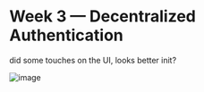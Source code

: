 # Week 3 — Decentralized Authentication

did some touches on the UI, looks better init?

![image](https://user-images.githubusercontent.com/73601265/225202509-ed27e598-ec96-482a-b17c-b1164a1f38a0.png)
